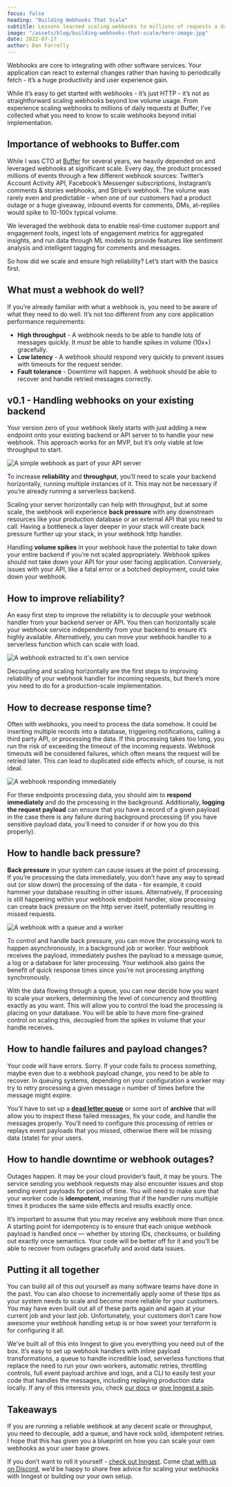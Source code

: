 ```yaml
---
focus: false
heading: "Building Webhooks That Scale"
subtitle: Lessons learned scaling webhooks to millions of requests a day
image: "/assets/blog/building-webhooks-that-scale/hero-image.jpg"
date: 2022-07-27
author: Dan Farrelly
---
```


Webhooks are core to integrating with other software services. Your application can react to external changes rather than having to periodically fetch - it’s a huge productivity and user experience gain.

While it’s easy to get started with webhooks - it’s just HTTP - it’s not as straightforward scaling webhooks beyond low volume usage. From experience scaling webhooks to millions of daily requests at Buffer, I’ve collected what you need to know to scale webhooks beyond initial implementation.

## Importance of webhooks to Buffer.com

While I was CTO at [Buffer](https://buffer.com) for several years, we heavily depended on and leveraged webhooks at significant scale. Every day, the product processed millions of events through a few different webhook sources: Twitter’s Account Activity API, Facebook’s Messenger subscriptions, Instagram’s comments & stories webhooks, and Stripe’s webhook. The volume was rarely even and predictable - when one of our customers had a product outage or a huge giveaway, inbound events for comments, DMs, at-replies would spike to 10-100x typical volume.

We leveraged the webhook data to enable real-time customer support and engagement tools, ingest lots of engagement metrics for aggregated insights, and run data through ML models to provide features like sentiment analysis and intelligent tagging for comments and messages.

So how did we scale and ensure high reliability? Let’s start with the basics first.

## What must a webhook do well?

If you’re already familiar with what a webhook is, you need to be aware of what they need to do well. It’s not too different from any core application performance requirements:

- **High throughput** - A webhook needs to be able to handle lots of messages quickly. It must be able to handle spikes in volume (10x+) gracefully.
- **Low latency** - A webhook should respond very quickly to prevent issues with timeouts for the request sender.
- **Fault tolerance** - Downtime will happen. A webhook should be able to recover and handle retried messages correctly.

## v0.1 - Handling webhooks on your existing backend

Your version zero of your webhook likely starts with just adding a new endpoint onto your existing backend or API server to to handle your new webhook. This approach works for an MVP, but it’s only viable at low throughput to start.

![A simple webhook as part of your API server](/assets/blog/building-webhooks-that-scale/simple-webhook.png)

To increase **reliability** and **throughput**, you’ll need to scale your backend horizontally, running multiple instances of it. This may not be necessary if you’re already running a serverless backend.

Scaling your server horizontally can help with throughput, but at some scale, the webhook will experience **back pressure** with any downstream resources like your production database or an external API that you need to call. Having a bottleneck a layer deeper in your stack will create back pressure further up your stack, in your webhook http handler.

Handling **volume spikes** in your webhook have the potential to take down your entire backend if you’re not scaled appropriately. Webhook spikes should not take down your API for your user facing application. Conversely, issues with your API, like a fatal error or a botched deployment, could take down your webhook.

## How to improve reliability?

An easy first step to improve the reliability is to _decouple_ your webhook handler from your backend server or API. You then can horizontally scale your webhook service independently from your backend to ensure it’s highly available. Alternatively, you can move your webhook handler to a serverless function which can scale with load.

![A webhook extracted to it's own service](/assets/blog/building-webhooks-that-scale/webhook-service.png)

Decoupling and scaling horizontally are the first steps to improving reliability of your webhook handler for incoming requests, but there’s more you need to do for a production-scale implementation.

## How to decrease response time?

Often with webhooks, you need to process the data somehow. It could be inserting multiple records into a database, triggering notifications, calling a third party API, or processing the data. If this processing takes too long, you run the risk of exceeding the timeout of the incoming requests. Webhook timeouts will be considered failures, which often means the request will be retried later. This can lead to duplicated side effects which, of course, is not ideal.

![A webhook responding immediately](/assets/blog/building-webhooks-that-scale/immediate-response.png)

For these endpoints processing data, you should aim to **respond immediately** and do the processing in the background. Additionally, **logging the request payload** can ensure that you have a record of a given payload in the case there is any failure during background processing (if you have sensitive payload data, you’ll need to consider if or how you do this properly).

## How to handle back pressure?

**Back pressure** in your system can cause issues at the point of processing. If you’re processing the data immediately, you don’t have any way to spread out (or slow down) the processing of the data - for example, it could hammer your database resulting in other issues. Alternatively, If processing is still happening within your webhook endpoint handler, slow processing can create back pressure on the http server itself, potentially resulting in missed requests.

![A webhook with a queue and a worker](/assets/blog/building-webhooks-that-scale/webhook-with-queue.png)

To control and handle back pressure, you can move the processing work to happen asynchronously, in a background job or worker. Your webhook receives the payload, immediately pushes the payload to a message queue, a log or a database for later processing. Your webhook also gains the benefit of quick response times since you’re not processing anything synchronously.

With the data flowing through a queue, you can now decide how you want to scale your workers, determining the level of concurrency and throttling exactly as you want. This will allow you to control the load the processing is placing on your database. You will be able to have more fine-grained control on scaling this, decoupled from the spikes in volume that your handle receives.

## How to handle failures and payload changes?

Your code will have errors. Sorry. If your code fails to process something, maybe even due to a webhook payload change, you need to be able to recover. In queuing systems, depending on your configuration a worker may try to retry processing a given message `n` number of times before the message might expire.

You’ll have to set up a [**dead letter queue**](https://en.wikipedia.org/wiki/Dead_letter_queue) or some sort of **archive** that will allow you to inspect these failed messages, fix your code, and handle the messages properly. You’ll need to configure this processing of retries or replays event payloads that you missed, otherwise there will be missing data (state) for your users.

## How to handle downtime or webhook outages?

Outages happen. It may be your cloud provider’s fault, it may be yours. The service sending you webhook requests may also encounter issues and stop sending event payloads for period of time. You will need to make sure that your worker code is **idempotent**, meaning that if the handler runs multiple times it produces the same side effects and results exactly once.

It’s important to assume that you may receive any webhook more than once. A starting point for idempotency is to ensure that each unique webhook payload is handled once — whether by storing IDs, checksums, or building out exactly once semantics. Your code will be better off for it and you’ll be able to recover from outages gracefully and avoid data issues.

## Putting it all together

You can build all of this out yourself as many software teams have done in the past. You can also choose to incrementally apply some of these tips as your system needs to scale and become more reliable for your customers. You may have even built out all of these parts again and again at your current job and your last job. Unfortunately, your customers don’t care how awesome your webhook handling setup is or how sweet your terraform is for configuring it all.

We’ve built all of this into Inngest to give you everything you need out of the box. It’s easy to set up webhook handlers with inline payload transformations, a queue to handle incredible load, serverless functions that replace the need to run your own workers, automatic retries, throttling controls, full event payload archive and logs, and a CLI to easily test your code that handles the messages, including replaying production data locally. If any of this interests you, check [our docs](/docs?ref=blog-building-webhooks-that-scale) or [give Inngest a spin](/docs/quick-start?ref=blog-building-webhooks-that-scale).

## Takeaways

If you are running a reliable webhook at any decent scale or throughput, you need to decouple, add a queue, and have rock solid, idempotent retries. I hope that this has given you a blueprint on how you can scale your own webhooks as your user base grows.

If you don’t want to roll it yourself - [check out Inngest](https://www.inngest.com/?ref=blog-building-webhooks-that-scale). Come [chat with us on Discord](/discord), we’d be happy to share free advice for scaling your webhooks with Inngest or building our your own setup.
